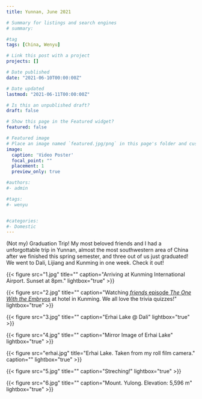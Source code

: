 ```yaml
---
title: Yunnan, June 2021

# Summary for listings and search engines
# summary:

#tag
tags: [China, Wenyu]

# Link this post with a project
projects: []

# Date published
date: "2021-06-10T00:00:00Z"

# Date updated
lastmod: "2021-06-11T00:00:00Z"

# Is this an unpublished draft?
draft: false

# Show this page in the Featured widget?
featured: false

# Featured image
# Place an image named `featured.jpg/png` in this page's folder and customize its options here.
image:
  caption: 'Video Poster'
  focal_point: ""
  placement: 1
  preview_only: true

#authors:
#- admin

#tags:
#- wenyu


#categories:
#- Domestic
---
```

(Not my) Graduation Trip! My most beloved friends and I had a unforgottable trip in Yunnan, almost the most southwestern area of China after we finished this spring semester, and three out of us just graduated! We went to Dali, Lijiang and Kunming in one week. Check it out!  

{{< figure src="1.jpg" title="" caption="Arriving at Kunming International Airport. Sunset at 8pm." lightbox="true" >}}


{{< figure src="2.jpg" title="" caption="Watching [_friends_ episode _The One With the Embryos_](https://www.imdb.com/title/tt0583600/) at hotel in Kunming. We all love the trivia quizzes!" lightbox="true" >}}

{{< figure src="3.jpg" title="" caption="Erhai Lake @ Dali" lightbox="true" >}}

{{< figure src="4.jpg" title="" caption="Mirror Image of Erhai Lake" lightbox="true" >}}

{{< figure src="erhai.jpg" title="Erhai Lake. Taken from my roll film camera." caption="" lightbox="true" >}}

{{< figure src="5.jpg" title="" caption="Streching!" lightbox="true" >}}

{{< figure src="6.jpg" title="" caption="Mount. Yulong. Elevation: 5,596 m" lightbox="true" >}}


